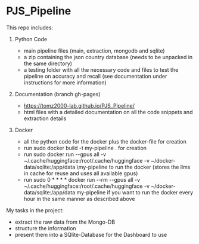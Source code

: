 # PJS_Pipeline

This repo includes:
1. Python Code
   - main pipeline files (main, extraction, mongodb and sqlite)
   - a zip containing the json country database (needs to be unpacked in the same directory)
   - a testing folder with all the necessary code and files to test the pipeline on accuracy and recall (see documentation under instructions for more information)
     
2. Documentation (branch gh-pages)
   - https://tomz2000-lab.github.io/PJS_Pipeline/
   - html files with a detailed documentation on all the code snippets and extraction details
     
3. Docker
   - all the python code for the docker plus the docker-file for creation
   - run sudo docker build -t my-pipeline . for creation
   - run sudo docker run \--gpus all \-v ~/.cache/huggingface:/root/.cache/huggingface \-v ~/docker-data/sqlite:/app/data \my-pipeline to run the docker (stores the llms in cache for reuse and uses all available gpus)
   - run sudo 0 * * * * docker run --rm --gpus all -v ~/.cache/huggingface:/root/.cache/huggingface -v ~/docker-data/sqlite:/app/data my-pipeline if you want to run the docker every hour in the same manner as described above
  
My tasks in the project:
- extract the raw data from the Mongo-DB
- structure the information 
- present them into a SQlite-Database for the Dashboard to use

